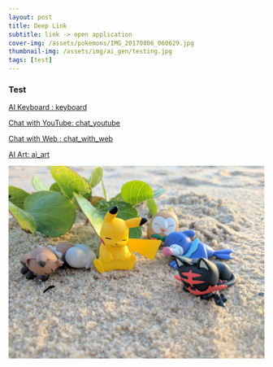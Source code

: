 ```yaml
---
layout: post
title: Deep Link
subtitle: link -> open application 
cover-img: /assets/pokemons/IMG_20170806_060629.jpg
thumbnail-img: /assets/img/ai_gen/testing.jpg
tags: [test]
---
```



### Test 

[AI Keyboard : keyboard](chatsmith://keyboard)

[Chat with YouTube: chat_youtube](chatsmith://chat_youtube)

[Chat with Web : chat_with_web ](chatsmith://chat_with_web)

[AI Art: ai_art](chatsmith://ai_art)

<img src='/assets/pokemons/IMG_20170806_060629.jpg' />